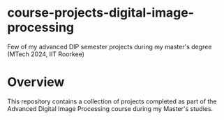 # course-projects-digital-image-processing
Few of my advanced DIP semester projects during my master's degree (MTech 2024, IIT Roorkee)  


# Overview
This repository contains a collection of projects completed as part of the Advanced Digital Image Processing course during my Master's studies.
